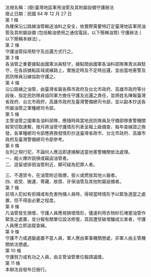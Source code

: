 法規名稱：(廢)臺灣地區軍用油管及其附屬設備守護辦法  
廢止日期：民國 84 年 12 月 27 日  
第 1 條  
為確保沿公路線油管輸送油料之安全，依實際需要特訂定臺灣地區軍用油  
管及其附屬設備 (包括輸油使用之通信電話，以下簡稱油管) 守護辦法 (  
以下簡稱本辦法) 。  
第 2 條  
守護油管採用駐守及巡邏方式行之。  
第 3 條  
各油管之重要據點由國軍派員駐守，據點間由國軍各油料部隊專責派員駐  
守，在各該據點區域或線路上，實施定時及不定時巡邏，並由當地憲警及  
民防隊員沿線協助守護之。  
第 4 條  
沿公路線之油管，由臺灣省屬各縣市政府及台北市政府、高雄市政府等分  
段後，指定民防隊員協同軍方擔任守護及巡邏之責任，並將姓名陳報臺灣  
省政府、台北市政府，高雄市政府及臺灣警備總司令部，並以副本抄送各  
所屬油管之軍種總司令部。  
第 5 條  
主管油管之國軍各油料部隊，應隨時與當地民防隊員及守備部隊憲警機關  
經常切取連繫，按月將油管守護情形列表呈報上級備查，每年查線證之換  
發，各軍種總司令部應將換發情形抄送臺灣省政市、台北市政府、高雄市  
政府及臺灣警備總司令部參考。  
第 6 條  
左列之現行犯，不論何人應迅即逮捕解送當地憲警機關依法處理。  
一、縱火爆炸毀損或竊盜油管者。  
二、逗留或徘徊油管附近，顯可疑為犯罪人者。  


三、不遵禁令，在油管附近吸煙，發火或燃放其他火器者。  
四、收受、搬運、寄藏、故買、牙保油管及其他附屬設備者。  
第 7 條  
前項人犯如有拒捕或有危害拘捕人員時，得視當時情形予以緊急適當之處  
置，但不得逾必要之程度。  
第 8 條  
凡油管發生損壞，守護人員應視損壞情形，儘速利用衣物砂石堵塞油管作  
緊急之處置，並分報有關單位設法修復，其因遭受破壞釀成災害者，守護  
人員應立即追蹤查緝。  
第 9 條  
守護不力或遇變處置不當人員，軍人應由軍事機關懲處，非軍人由主管機  
關依法懲處。  
第 10 條  
守護努力或有功之人員，由主管油管單位報請議獎。  
第 11 條  
本辦法自發布日施行。  


